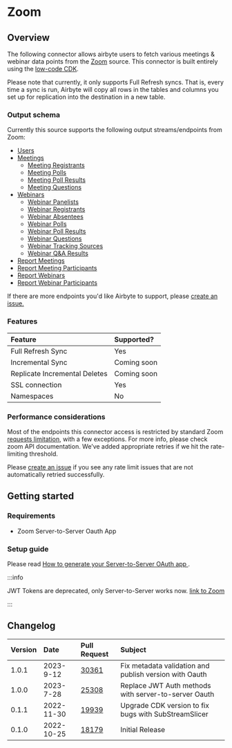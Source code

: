 # Zoom

## Overview


The following connector allows airbyte users to fetch various meetings & webinar data points from the [Zoom](https://zoom.us) source. This connector is built entirely using the [low-code CDK](https://docs.airbyte.com/connector-development/config-based/low-code-cdk-overview/).

Please note that currently, it only supports Full Refresh syncs. That is, every time a sync is run, Airbyte will copy all rows in the tables and columns you set up for replication into the destination in a new table.

### Output schema

Currently this source supports the following output streams/endpoints from Zoom:

* [Users](https://marketplace.zoom.us/docs/api-reference/zoom-api/users/users)
* [Meetings](https://marketplace.zoom.us/docs/api-reference/zoom-api/meetings/meetings)
  * [Meeting Registrants](https://marketplace.zoom.us/docs/api-reference/zoom-api/meetings/meetingregistrants)
  * [Meeting Polls](https://marketplace.zoom.us/docs/api-reference/zoom-api/meetings/meetingpolls)
  * [Meeting Poll Results](https://marketplace.zoom.us/docs/api-reference/zoom-api/meetings/listpastmeetingpolls)
  * [Meeting Questions](https://marketplace.zoom.us/docs/api-reference/zoom-api/meetings/meetingregistrantsquestionsget)
* [Webinars](https://marketplace.zoom.us/docs/api-reference/zoom-api/webinars/webinars)
  * [Webinar Panelists](https://marketplace.zoom.us/docs/api-reference/zoom-api/webinars/webinarpanelists)
  * [Webinar Registrants](https://marketplace.zoom.us/docs/api-reference/zoom-api/webinars/webinarregistrants)
  * [Webinar Absentees](https://marketplace.zoom.us/docs/api-reference/zoom-api/webinars/webinarabsentees)
  * [Webinar Polls](https://marketplace.zoom.us/docs/api-reference/zoom-api/webinars/webinarpolls)
  * [Webinar Poll Results](https://marketplace.zoom.us/docs/api-reference/zoom-api/webinars/listpastwebinarpollresults)
  * [Webinar Questions](https://marketplace.zoom.us/docs/api-reference/zoom-api/webinars/webinarregistrantsquestionsget)
  * [Webinar Tracking Sources](https://marketplace.zoom.us/docs/api-reference/zoom-api/webinars/gettrackingsources)
  * [Webinar Q&A Results](https://marketplace.zoom.us/docs/api-reference/zoom-api/webinars/listpastwebinarqa)
* [Report Meetings](https://marketplace.zoom.us/docs/api-reference/zoom-api/reports/reportmeetingdetails)
* [Report Meeting Participants](https://marketplace.zoom.us/docs/api-reference/zoom-api/reports/reportmeetingparticipants)
* [Report Webinars](https://marketplace.zoom.us/docs/api-reference/zoom-api/reports/reportwebinardetails)
* [Report Webinar Participants](https://marketplace.zoom.us/docs/api-reference/zoom-api/reports/reportwebinarparticipants)

If there are more endpoints you'd like Airbyte to support, please [create an issue.](https://github.com/airbytehq/airbyte/issues/new/choose)

### Features

| Feature | Supported? |
| :--- | :--- |
| Full Refresh Sync | Yes |
| Incremental Sync | Coming soon |
| Replicate Incremental Deletes | Coming soon |
| SSL connection | Yes |
| Namespaces | No |

### Performance considerations

Most of the endpoints this connector access is restricted by standard Zoom [requests limitation](https://marketplace.zoom.us/docs/api-reference/rate-limits#rate-limit-changes), with a few exceptions. For more info, please check zoom API documentation. We’ve added appropriate retries if we hit the rate-limiting threshold.

Please [create an issue](https://github.com/airbytehq/airbyte/issues) if you see any rate limit issues that are not automatically retried successfully.

## Getting started

### Requirements

* Zoom Server-to-Server Oauth App

### Setup guide
Please read [How to generate your Server-to-Server OAuth app ](https://developers.zoom.us/docs/internal-apps/s2s-oauth/).

:::info

JWT Tokens are deprecated, only Server-to-Server works now. [link to Zoom](https://developers.zoom.us/docs/internal-apps/jwt-faq/)

:::


## Changelog

| Version | Date       | Pull Request                                             | Subject                                                                |
|:--------|:-----------|:---------------------------------------------------------| :--------------------------------------------------------------------- |
| 1.0.1   | 2023-9-12  | [30361](https://github.com/airbytehq/airbyte/pull/30361) | Fix metadata validation and publish version with Oauth |
| 1.0.0   | 2023-7-28  | [25308](https://github.com/airbytehq/airbyte/pull/25308) | Replace JWT Auth methods with server-to-server Oauth |
| 0.1.1   | 2022-11-30 | [19939](https://github.com/airbytehq/airbyte/pull/19939) | Upgrade CDK version to fix bugs with SubStreamSlicer |
| 0.1.0   | 2022-10-25 | [18179](https://github.com/airbytehq/airbyte/pull/18179) | Initial Release                                                        |
